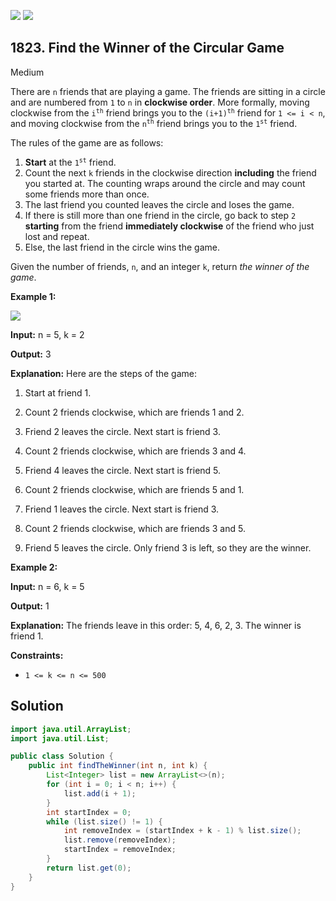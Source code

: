 [![](https://img.shields.io/github/stars/javadev/LeetCode-in-Java?label=Stars&style=flat-square)](https://github.com/javadev/LeetCode-in-Java)
[![](https://img.shields.io/github/forks/javadev/LeetCode-in-Java?label=Fork%20me%20on%20GitHub%20&style=flat-square)](https://github.com/javadev/LeetCode-in-Java/fork)

## 1823\. Find the Winner of the Circular Game

Medium

There are `n` friends that are playing a game. The friends are sitting in a circle and are numbered from `1` to `n` in **clockwise order**. More formally, moving clockwise from the <code>i<sup>th</sup></code> friend brings you to the <code>(i+1)<sup>th</sup></code> friend for `1 <= i < n`, and moving clockwise from the <code>n<sup>th</sup></code> friend brings you to the <code>1<sup>st</sup></code> friend.

The rules of the game are as follows:

1.  **Start** at the <code>1<sup>st</sup></code> friend.
2.  Count the next `k` friends in the clockwise direction **including** the friend you started at. The counting wraps around the circle and may count some friends more than once.
3.  The last friend you counted leaves the circle and loses the game.
4.  If there is still more than one friend in the circle, go back to step `2` **starting** from the friend **immediately clockwise** of the friend who just lost and repeat.
5.  Else, the last friend in the circle wins the game.

Given the number of friends, `n`, and an integer `k`, return _the winner of the game_.

**Example 1:**

![](https://assets.leetcode.com/uploads/2021/03/25/ic234-q2-ex11.png)

**Input:** n = 5, k = 2

**Output:** 3

**Explanation:** Here are the steps of the game: 

1) Start at friend 1. 

2) Count 2 friends clockwise, which are friends 1 and 2. 

3) Friend 2 leaves the circle. Next start is friend 3. 

4) Count 2 friends clockwise, which are friends 3 and 4. 

5) Friend 4 leaves the circle. Next start is friend 5. 

6) Count 2 friends clockwise, which are friends 5 and 1. 

7) Friend 1 leaves the circle. Next start is friend 3. 

8) Count 2 friends clockwise, which are friends 3 and 5. 

9) Friend 5 leaves the circle. Only friend 3 is left, so they are the winner.

**Example 2:**

**Input:** n = 6, k = 5

**Output:** 1

**Explanation:** The friends leave in this order: 5, 4, 6, 2, 3. The winner is friend 1.

**Constraints:**

*   `1 <= k <= n <= 500`

## Solution

```java
import java.util.ArrayList;
import java.util.List;

public class Solution {
    public int findTheWinner(int n, int k) {
        List<Integer> list = new ArrayList<>(n);
        for (int i = 0; i < n; i++) {
            list.add(i + 1);
        }
        int startIndex = 0;
        while (list.size() != 1) {
            int removeIndex = (startIndex + k - 1) % list.size();
            list.remove(removeIndex);
            startIndex = removeIndex;
        }
        return list.get(0);
    }
}
```